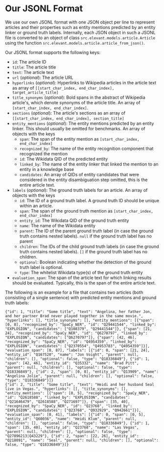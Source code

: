 # Our JSONL Format

We use our own JSONL format with one JSON object per line to represent articles and their properties such as
 entity mentions predicted by an entity linker or ground truth labels. Internally, each JSON object in such a JSONL
 file is converted to an object of class `src.elevant.models.article.Article` using the function 
 `src.elevant.models.article.article_from_json()`. 

Our JSONL format supports the following keys:
- `id`: The article ID
- `title`: The article title
- `text`: The article text
- `url` (*optional*): The article URL
- `hyperlinks` (*optional*): Hyperlinks to Wikipedia articles in the article text as array of
 `[[start_char_index, end_char_index], target_article_title]` 
- `title_synonyms` (*optional*): Bold spans in the abstract of Wikipedia article's, which denote synonyms of the
 article title. An array of `[start_char_index, end_char_index]`.
- `sections` (*optional*): The article's sections as an array of `[[start_char_index, end_char_index], section_title]`
- `entity_mentions` (*optional*): The entity mentions predicted by an entity linker. This should usually be omitted for
 benchmarks. An array of objects with the keys
    - `span`: The span of the entity mention as `[start_char_index, end_char_index]`
    - `recognized_by`: The name of the entity recognition component that recognized the mention
    - `id`: The Wikidata QID of the predicted entity
    - `linked_by`: The name of the entity linker that linked the mention to an entity in a knowledge base
    - `candidates`: An array of QIDs of entity candidates that were considered in the entity disambiguation step
 omitted, this is the entire article text.
- `labels` (*optional*): The ground truth labels for an article. An array of objects with the keys
    - `id`: The ID of a ground truth label. A ground truth ID should be unique within an article.
    - `span`: The span of the ground truth mention as `[start_char_index, end_char_index]`
    - `entity_id`: The Wikidata QID of the ground truth entity
    - `name`: The name of the Wikidata entity
    - `parent`: The ID of the parent ground truth label (in case the ground truth contains nested labels). `null` if the
     ground truth label has no parent
    - `children`: The IDs of the child ground truth labels (in case the ground truth contains nested labels). `[]` if
     the ground truth label has no children.
    - `optional`: Boolean indicating whether the detection of the ground truth label is optional.
    - `type`: The whitelist Wikidata type(s) of the ground truth entity
- `evaluation_span`: The span of the article text for which linking results should be evaluated. Typically, this is
 the span of the entire article text.

The following is an example for a file that contains two articles (both consisting of a single sentence) with predicted
 entity mentions and ground truth labels:

    {"id": 1, "title": "Some title", "text": "Angelina, her father Jon, and her partner Brad never played together in the same movie.", "hyperlinks": [], "title_synonyms": [], "entity_mentions": [{"span": [0, 8], "recognized_by": "SpaCy_NER", "id": "Q29441544", "linked_by": "EXPLOSION", "candidates": ["Q108379", "Q29441544"]}, {"span": [21, 24], "recognized_by": "SpaCy_NER", "id": "Q6270797", "linked_by": "EXPLOSION", "candidates": ["Q6270797"]}, {"span": [42, 46], "recognized_by": "SpaCy_NER", "id": "Q4954359", "linked_by": "EXPLOSION", "candidates": ["Q2370554", "Q4953783", "Q4954359"]}], "evaluation_span": [0, 87], "labels": [{"id": 0, "span": [21, 24], "entity_id": "Q167520", "name": "Jon Voight", "parent": null, "children": [], "optional": false, "type": "Q18336849"}, {"id": 1, "span": [42, 46], "entity_id": "Q35332", "name": "Brad Pitt", "parent": null, "children": [], "optional": false, "type": "Q18336849"}, {"id": 2, "span": [0, 8], "entity_id": "Q13909", "name": "Angelina Jolie", "parent": null, "children": [], "optional": false, "type": "Q18336849"}]}
    {"id": 2, "title": "Some title", "text": "Heidi and her husband Seal live in Vegas.", "hyperlinks": [], "title_synonyms": [], "entity_mentions": [{"span": [0, 5], "recognized_by": "SpaCy_NER", "id": "Q2618588", "linked_by": "EXPLOSION", "candidates": ["Q21646479", "Q2618588", "Q271697"]}, {"span": [35, 40], "recognized_by": "SpaCy_NER", "id": "Q23768", "linked_by": "EXPLOSION", "candidates": ["Q23768", "Q932929", "Q942661"]}], "evaluation_span": [0, 41], "labels": [{"id": 0, "span": [0, 5], "entity_id": "Q60036", "name": "Heidi Klum", "parent": null, "children": [], "optional": false, "type": "Q18336849"}, {"id": 1, "span": [35, 40], "entity_id": "Q23768", "name": "Las Vegas", "parent": null, "children": [], "optional": false, "type": "Q27096213|Q43229"}, {"id": 2, "span": [22, 26], "entity_id": "Q218091", "name": "Seal", "parent": null, "children": [], "optional": false, "type": "Q18336849"}]}
